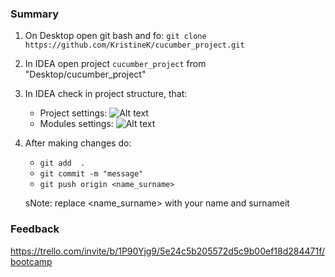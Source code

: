 ### Summary
1. On Desktop open git bash and fo: `git clone https://github.com/KristineK/cucumber_project.git`
2. In IDEA open project `cucumber_project` from "Desktop/cucumber_project"
3. In IDEA check in project structure, that:
   * Project settings:
   ![Alt text](project_settings.png?raw=true "Project Settings")
   * Modules settings:
   ![Alt text](module_settings.png?raw=true "Module Settings")
4. After making changes do:
   * `git add  .`
   * `git commit -m "message"`
   *  `git push origin <name_surname>` 
   
   sNote: replace <name_surname> with your name and surnameit 

### Feedback
https://trello.com/invite/b/1P90Yjg9/5e24c5b205572d5c9b00ef18d284471f/bootcamp
